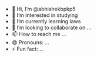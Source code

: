 - 👋 Hi, I’m @abhishekbpkp5
- 👀 I’m interested in studying 
- 🌱 I’m currently learning laws
- 💞️ I’m looking to collaborate on ...
- 📫 How to reach me ...
- 😄 Pronouns: ...
- ⚡ Fun fact: ...

<!---
abhishekbpkp5/abhishekbpkp5 is a ✨ special ✨ repository because its `README.md` (this file) appears on your GitHub profile.
You can click the Preview link to take a look at your changes.
--->
